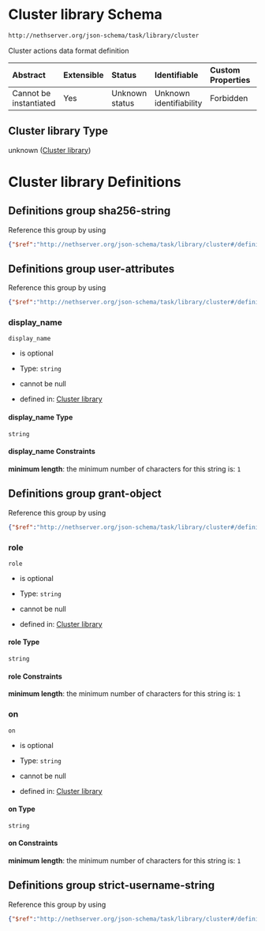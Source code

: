 # Cluster library Schema

```txt
http://nethserver.org/json-schema/task/library/cluster
```

Cluster actions data format definition

| Abstract               | Extensible | Status         | Identifiable            | Custom Properties | Additional Properties | Access Restrictions | Defined In                                                    |
| :--------------------- | :--------- | :------------- | :---------------------- | :---------------- | :-------------------- | :------------------ | :------------------------------------------------------------ |
| Cannot be instantiated | Yes        | Unknown status | Unknown identifiability | Forbidden         | Allowed               | none                | [cluster-defs.json](cluster-defs.json "open original schema") |

## Cluster library Type

unknown ([Cluster library](cluster-defs.md))

# Cluster library Definitions

## Definitions group sha256-string

Reference this group by using

```json
{"$ref":"http://nethserver.org/json-schema/task/library/cluster#/definitions/sha256-string"}
```



## Definitions group user-attributes

Reference this group by using

```json
{"$ref":"http://nethserver.org/json-schema/task/library/cluster#/definitions/user-attributes"}
```



### display_name



`display_name`

*   is optional

*   Type: `string`

*   cannot be null

*   defined in: [Cluster library](cluster-defs-definitions-user-attributes-properties-display_name.md "http://nethserver.org/json-schema/task/library/cluster#/definitions/user-attributes/properties/display_name")

#### display_name Type

`string`

#### display_name Constraints

**minimum length**: the minimum number of characters for this string is: `1`

## Definitions group grant-object

Reference this group by using

```json
{"$ref":"http://nethserver.org/json-schema/task/library/cluster#/definitions/grant-object"}
```



### role



`role`

*   is optional

*   Type: `string`

*   cannot be null

*   defined in: [Cluster library](cluster-defs-definitions-grant-object-properties-role.md "http://nethserver.org/json-schema/task/library/cluster#/definitions/grant-object/properties/role")

#### role Type

`string`

#### role Constraints

**minimum length**: the minimum number of characters for this string is: `1`

### on



`on`

*   is optional

*   Type: `string`

*   cannot be null

*   defined in: [Cluster library](cluster-defs-definitions-grant-object-properties-on.md "http://nethserver.org/json-schema/task/library/cluster#/definitions/grant-object/properties/on")

#### on Type

`string`

#### on Constraints

**minimum length**: the minimum number of characters for this string is: `1`

## Definitions group strict-username-string

Reference this group by using

```json
{"$ref":"http://nethserver.org/json-schema/task/library/cluster#/definitions/strict-username-string"}
```

